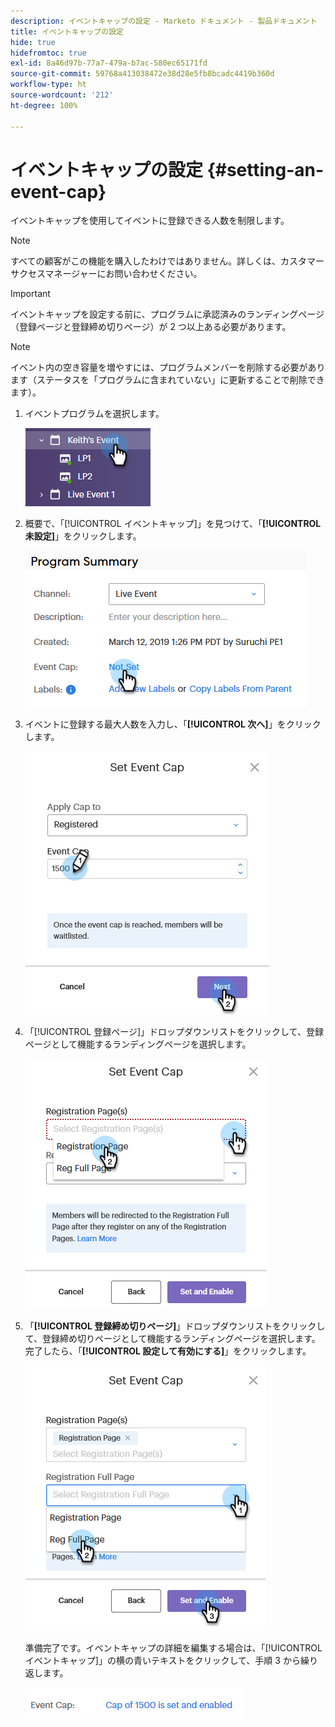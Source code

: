 ```yaml
---
description: イベントキャップの設定 - Marketo ドキュメント - 製品ドキュメント
title: イベントキャップの設定
hide: true
hidefromtoc: true
exl-id: 8a46d97b-77a7-479a-b7ac-580ec65171fd
source-git-commit: 59768a413038472e38d28e5fb8bcadc4419b360d
workflow-type: ht
source-wordcount: '212'
ht-degree: 100%

---
```


# イベントキャップの設定 {#setting-an-event-cap}

イベントキャップを使用してイベントに登録できる人数を制限します。

>[!NOTE]
>
>すべての顧客がこの機能を購入したわけではありません。詳しくは、カスタマーサクセスマネージャーにお問い合わせください。

>[!IMPORTANT]
>イベントキャップを設定する前に、プログラムに承認済みのランディングページ（登録ページと登録締め切りページ）が 2 つ以上ある必要があります。

>[!NOTE]
>
>イベント内の空き容量を増やすには、プログラムメンバーを削除する必要があります（ステータスを「プログラムに含まれていない」に更新することで削除できます）。

1. イベントプログラムを選択します。

   ![画像 1](assets/setting-an-event-cap-1.png)

1. 概要で、「[!UICONTROL イベントキャップ]」を見つけて、「**[!UICONTROL 未設定]**」をクリックします。

   ![画像 2](assets/setting-an-event-cap-2.png)

1. イベントに登録する最大人数を入力し、「**[!UICONTROL 次へ]**」をクリックします。

   ![画像 3](assets/setting-an-event-cap-3.png)

1. 「[!UICONTROL 登録ページ]」ドロップダウンリストをクリックして、登録ページとして機能するランディングページを選択します。

   ![画像 4](assets/setting-an-event-cap-4.png)

1. 「**[!UICONTROL 登録締め切りページ]**」ドロップダウンリストをクリックして、登録締め切りページとして機能するランディングページを選択します。完了したら、「**[!UICONTROL 設定して有効にする]**」をクリックします。

   ![画像 5](assets/setting-an-event-cap-5.png)

   準備完了です。イベントキャップの詳細を編集する場合は、「[!UICONTROL イベントキャップ]」の横の青いテキストをクリックして、手順 3 から繰り返します。

   ![画像 6](assets/setting-an-event-cap-6.png)
